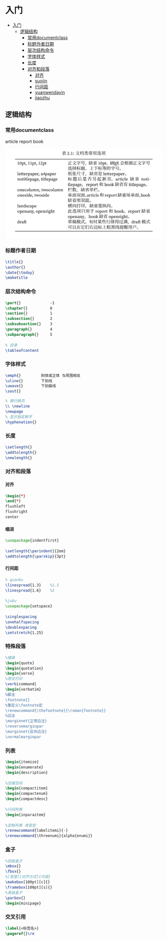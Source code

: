 # 入门

- [入门](#入门)
  - [逻辑结构](#逻辑结构)
    - [常用documentclass](#常用documentclass)
    - [标题作者日期](#标题作者日期)
    - [层次结构命令](#层次结构命令)
    - [字体样式](#字体样式)
    - [长度](#长度)
    - [对齐和段落](#对齐和段落)
      - [对齐](#对齐)
      - [suojin](#suojin)
      - [行间距](#行间距)
      - [yuanwendayin](#yuanwendayin)
      - [jiaozhu](#jiaozhu)

## 逻辑结构

### 常用documentclass

article report book

![文档类常用选项](./img/1.PNG)

### 标题作者日期

```latex
\title{}
\author{}
\date{\today}
\maketitle
```

### 层次结构命令

```latex
\part{}             -1
\chapter{}          0
\section{}          1
\subsection{}       2
\subsubsection{}    3 
\paragraph{}        4
\subparagraph{}     5

% 目录
\tableofcontent
```

### 字体样式

```latex
\emph{}         斜体或正体 与周围相反
\uline{}        下划线
\uwave{}        下划曲线
\sout{}
```

```latex
% 换行换页
\\ \newline
\newpage
% 显示指定断字
\hyphenation{}
```

### 长度

```latex
\setlength{}
\addtolength{}
\newlength{}
```

### 对齐和段落

#### 对齐

```latex
\begin{*}
\end{*}
flushleft
flushright
center
```

#### 缩进

```latex
\usepackage{indentfirst}

\setlength{\parindent}{2em}
\addtolength{\parskip}{3pt}
```

#### 行间距

```latex
% quanbu
\linespread{1.3}    %1.5
\linespread{1.6}    %2

%jubu
\usepackage{setspace}

\singlespacing
\onehalfspacing
\doublespacing
\setstretch{1.25}
```

### 特殊段落

```latex
%摘录
\begin{quote}
\begin{quotation}
\begin{verse}
%原文打印
\verb|command|
\begin{verbatim}
%脚注
\footnote{}
%重定义\footnote宏
\renewcommand{\thefootnote}{\roman{footnote}}
%边注
\marginnet{正常边注}
\reversemarginpar
\marginnet{反向边注}
\normalmarginpar
```

### 列表

```latex
\begin{itemize}
\begin{enumerate}
\begin{description}

%压缩空间
\begin{compactitem}
\begin{compactenum}
\begin{compactdesc}

%行间列表
\begin{inparaitem}

%定制列表 改变宏
\renewcommand{labelitemi}{-}
\renewcommand{\threenumi}{alpha{enumi}}
```

### 盒子

```latex
%初级盒子
\mbox{}
\fbox{}
%[宽度][对齐方式]{内容}
\makebox[100pt][c]{}
\framebox[100pt][s]{}
%高级盒子
\parbox{}
\begin{minipage}
```

### 交叉引用

```latex
\label{<标签名>}
\pageref{}\re
```


